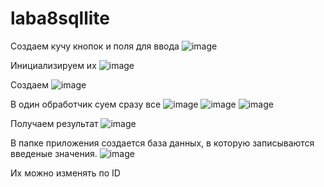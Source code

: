 # laba8sqllite
Создаем кучу кнопок и поля для ввода 
![image](https://user-images.githubusercontent.com/90443769/143868344-0607f084-3963-4713-9682-783a5e818dfb.png)

Инициализируем их
![image](https://user-images.githubusercontent.com/90443769/143868402-d2745d97-6a9e-4405-a892-35e9a37fc37f.png)

Создаем 
![image](https://user-images.githubusercontent.com/90443769/143868417-e9bc9d3a-1fae-48fe-b402-cd25735ac80d.png)

В один обработчик суем сразу все
![image](https://user-images.githubusercontent.com/90443769/143868468-0cc1b431-ad5b-4b86-94e9-4d7ca0a1e6dc.png)
![image](https://user-images.githubusercontent.com/90443769/143868484-fd9fb3d7-f99c-4482-87b7-06e872ce6ac9.png)
![image](https://user-images.githubusercontent.com/90443769/143868499-dc9044b3-6e74-4f44-bac6-6cbd0b3c5001.png)

Получаем результат
![image](https://user-images.githubusercontent.com/90443769/143868550-7e43f5b3-fc12-4afc-aba1-308629b8399f.png)

В папке приложения создается база данных, в которую записываются введеные значения.
![image](https://user-images.githubusercontent.com/90443769/143868610-84176551-c0f8-4c1f-b973-523a8f3998de.png)

Их можно изменять по ID
